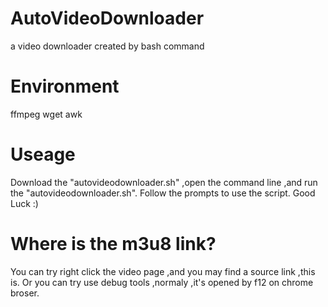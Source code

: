 # AutoVideoDownloader
a video downloader created by bash command
# Environment
 ffmpeg
 wget
 awk
# Useage
 Download the "autovideodownloader.sh" ,open the command line ,and run the "autovideodownloader.sh".
 Follow the prompts to use the script.
 Good Luck :)
# Where is the m3u8 link?
 You can try right click the video page ,and you may find a source link ,this is.
 Or you can try use debug tools ,normaly ,it's opened by f12 on chrome broser.
